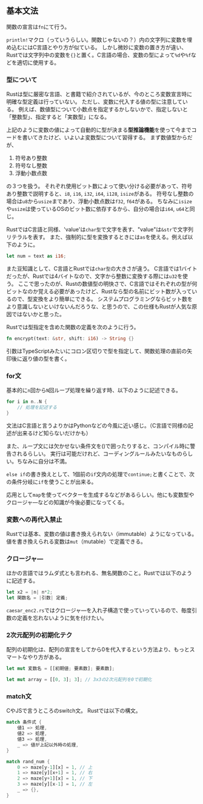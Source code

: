 ## 基本文法

関数の宣言は`fn`にて行う。

`println!`マクロ（っていうらしい。関数じゃないの？）内の文字列に変数を埋め込むにはC言語とやり方が似ている。
しかし微妙に変数の置き方が違い、Rustでは文字列中の変数を`{}`と置く。C言語の場合、変数の型によって`%d`や`%f`などを適切に使用する。

### 型について
Rustは型に厳密な言語、と書籍で紹介されているが、今のところ変数宣言時に明確な型定義は行っていない。
ただし、変数に代入する値の型に注意している。
例えば、数値型について小数点を指定するかしないかで、指定しないと「整数型」、指定すると「実数型」になる。

上記のように変数の値によって自動的に型が決まる**型推論機能**を使って今までコードを書いてきたけど、いよいよ変数型について習得する。
まず数値型からだが、
1. 符号あり整数
2. 符号なし整数
3. 浮動小数点数

の３つを扱う。
それぞれ使用ビット数によって使い分ける必要があって、符号あり整数で説明すると、`i8`, `i16`, `i32`, `i64`, `i128`, `isize`がある。
符号なし整数の場合は`u8`から`usize`まであり、浮動小数点数は`f32`, `f64`がある。
ちなみに`isize`や`usize`は使っているOSのビット数に依存するから、自分の場合は`i64`, `u64`と同じ。

RustではC言語と同様、'value'は`char型`で文字を表す、"value"は`&str`で文字列リテラルを表す。
また、強制的に型を変換するときには`as`を使える。例えば以下のように。
```rust
let num = text as i16;
```

また豆知識として、C言語とRustでは`char型`の大きさが違う。
C言語では1バイトだったが、Rustでは4バイトなので、文字から整数に変換する際には`u32`を使う。
ここで思ったのが、Rustの数値型の明快さで、C言語ではそれぞれの型が何ビットなのか覚える必要があったけど、Rustなら型の名前にビット数が入っているので、型変換をより簡単にできる。
システムプログラミングならビット数をより意識しないといけないんだろうな、と思うので、この仕様もRustが人気な原因ではないかと思った。

Rustでは型指定を含めた関数の定義を次のように行う。
```rust
fn encrypt(text: &str, shift: i16) -> String {}
```

引数はTypeScriptみたいにコロン区切りで型を指定して、関数処理の直前の矢印後に返り値の型を書く。

### for文
基本的に`n`回から`N`回ループ処理を繰り返す時、以下のように記述できる。
```rust
for i in n..N {
    // 処理を記述する
}
```

文法はC言語と言うよりかはPythonなどの今風に近い感じ。（C言語で同様の記述が出来るけど知らないだけかも）

また、ループ文には欠かせない条件文を()で囲ったりすると、コンパイル時に警告されるらしい。
実行は可能だけれど、コーディングルールみたいなものらしい。ちなみに自分は不満。

`else if`の書き換えとして、1個前の`if`文内の処理で`continue;`と書くことで、次の条件分岐に`if`を使うことが出来る。

応用として`map`を使ってベクターを生成するなどがあるらしい。他にも変数型やクロージャ―などの知識が今後必要になってくる。

### 変数への再代入禁止
Rustでは基本、変数の値は書き換えられない（immutable）ようになっている。
値を書き換えられる変数は`mut`（mutable）で定義できる。

### クロージャ―
ほかの言語ではラムダ式とも言われる、無名関数のこと。Rustでは以下のように記述する。
```rust
let x2 = |n| n*2; 
let 関数名 = |引数| 定義;
```

`caesar_enc2.rs`ではクロージャ―を入れ子構造で使っていっているので、毎度引数の定義を忘れないように気を付けたい。

### 2次元配列の初期化テク
配列の初期化は、配列の宣言をしてから0を代入するという方法より、もっとスマートなやり方がある。
```rust
let mut 変数名 = [[初期値; 要素数]; 要素数];

let mut array = [[0, 3]; 3]; // 3x3の2次元配列を0で初期化
```

### match文
CやJSで言うところのswitch文。
Rustでは以下の構文。
```rust
match 条件式 {
    値1 => 処理,
    値2 => 処理,
    値3 => 処理,
    _ => 値が上記以外時の処理,
}

match rand_num {
    0 => maze[y-1][x] = 1, // 上
    1 => maze[y][x+1] = 1, // 右
    2 => maze[y+1][x] = 1, // 下
    3 => maze[y][x-1] = 1, // 左
    _ => {},
}
```
